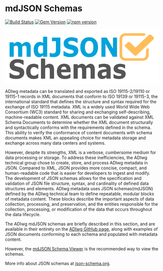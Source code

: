 # mdJSON Schemas
[![Build Status](https://travis-ci.org/adiwg/mdJson-schemas.svg?branch=master)](https://travis-ci.org/adiwg/mdJson-schemas) [![Gem Version](https://badge.fury.io/rb/adiwg-mdjson_schemas.svg)](http://badge.fury.io/rb/adiwg-mdjson_schemas) [![npm version](https://badge.fury.io/js/mdjson-schemas.svg)](https://badge.fury.io/js/mdjson-schemas)

![mdJSON Schemas](/assets/logos/mdJSONSchemas_logo.png)

ADIwg metadata can be translated and exported as ISO 19115-2/19110 or 19115-1 records in XML documents that conform to ISO 19139 or 19115-3, the international standard that defines the structure and syntax required for the exchange of ISO 19115 metadata. XML is a widely used World Wide Web Consortium (WC3) standard for sharing and exchanging self-describing, machine-readable content. XML documents can be validated against XML Schema Documents to determine whether the XML document structurally and syntactically conforms with the requirements defined in the schema. This ability to verify the conformance of content documents with schema documents makes XML an appealing choice for metadata storage and exchange across many data centers and systems.

However, despite its strengths, XML is a verbose, cumbersome medium for data processing or storage. To address these inefficiencies, the ADIwg technical group chose to create, store, and process ADIwg metadata in JSON. Compared to XML, JSON provides more concise, compact, and human-readable code that is easier for developers to ingest and modify. The development of JSON schemas allows for the specification and validation of JSON file structure, syntax, and cardinality of defined data structures and elements. ADIwg metadata uses JSON schemas(mdJSON) defined by the ADIwg technical team to define repeatable, modular blocks of metadata content. These blocks describe the important aspects of data collection, processing, and preservation, and the entities responsible for the collection, processing, or modification of the data that occurs throughout the data lifecycle.

The ADIwg mdJSON schemas are briefly described in this section, and are available in their entirety on the [ADIwg GitHub page](https://github.com/adiwg/mdJson-schemas), along with examples of JSON documents conforming to each schema and populated with metadata content.

However, the [mdJSON Schema Viewer](/mdjson_schema_viewer/schema_tree.md) is the
recommended way to view the schemas.

More info about JSON schemas at [json-schema.org](http://json-schema.org/).
